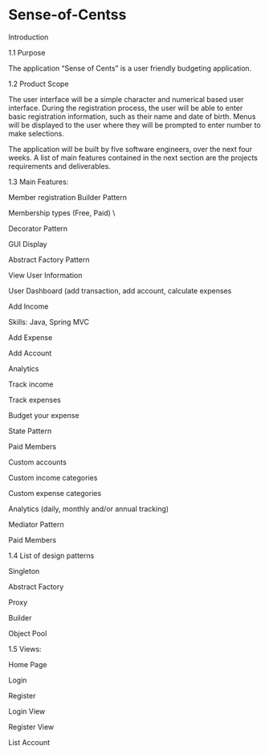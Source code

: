 # Sense-of-Centss
Introduction

1.1 Purpose

The application “Sense of Cents” is a user friendly budgeting application.

1.2 Product Scope

The user interface will be a simple character and numerical based user interface. During the registration process, the user will be able to enter basic registration information, such as their name and date of birth. Menus will be displayed to the user where they will be prompted to enter number to make selections. 

The application will be built by five software engineers, over the next four weeks. A list of main features contained in the next section are the projects requirements and deliverables.


1.3 Main Features:

Member registration 
Builder Pattern 

Membership types (Free, Paid) \

Decorator Pattern 

GUI Display 

Abstract Factory Pattern 

View User Information 

User Dashboard (add transaction, add account, calculate expenses

Add Income

Skills: Java, Spring MVC

Add Expense 

Add Account 

Analytics 

Track income 

Track expenses 

Budget your expense 

State Pattern

Paid Members 

Custom accounts

Custom income categories

Custom expense categories

Analytics (daily, monthly and/or annual tracking) 

Mediator Pattern

Paid Members



1.4 List of design patterns

Singleton

Abstract Factory

Proxy 

Builder 

Object Pool


1.5 Views: 

Home Page

Login

Register

Login View

Register View

List Account

